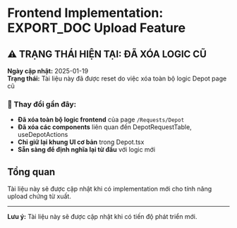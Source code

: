 # Frontend Implementation: EXPORT_DOC Upload Feature

## ⚠️ TRẠNG THÁI HIỆN TẠI: ĐÃ XÓA LOGIC CŨ

**Ngày cập nhật:** 2025-01-19  
**Trạng thái:** Tài liệu này đã được reset do việc xóa toàn bộ logic Depot page cũ

### 🔄 Thay đổi gần đây:
- **Đã xóa toàn bộ logic frontend** của page `/Requests/Depot`
- **Đã xóa các components** liên quan đến DepotRequestTable, useDepotActions
- **Chỉ giữ lại khung UI cơ bản** trong Depot.tsx
- **Sẵn sàng để định nghĩa lại từ đầu** với logic mới

## Tổng quan

Tài liệu này sẽ được cập nhật khi có implementation mới cho tính năng upload chứng từ xuất.

---

**Lưu ý:** Tài liệu này sẽ được cập nhật khi có tiến độ phát triển mới.
